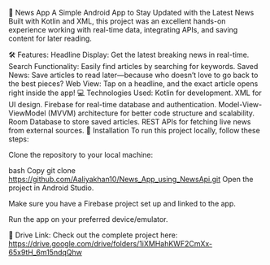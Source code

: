 📱 News App
A Simple Android App to Stay Updated with the Latest News
Built with Kotlin and XML, this project was an excellent hands-on experience working with real-time data, integrating APIs, and saving content for later reading.

🛠️ Features:
Headline Display: Get the latest breaking news in real-time.
Search Functionality: Easily find articles by searching for keywords.
Saved News: Save articles to read later—because who doesn’t love to go back to the best pieces?
Web View: Tap on a headline, and the exact article opens right inside the app!
💻 Technologies Used:
Kotlin for development.
XML for UI design.
Firebase for real-time database and authentication.
Model-View-ViewModel (MVVM) architecture for better code structure and scalability.
Room Database to store saved articles.
REST APIs for fetching live news from external sources.
🚀 Installation
To run this project locally, follow these steps:

Clone the repository to your local machine:

bash
Copy
git clone https://github.com/Aaliyakhan10/News_App_using_NewsApi.git
Open the project in Android Studio.

Make sure you have a Firebase project set up and linked to the app.

Run the app on your preferred device/emulator.

📂 Drive Link:
Check out the complete project here: https://drive.google.com/drive/folders/1iXMHahKWF2CmXx-65x9tH_6m15ndqQhw

